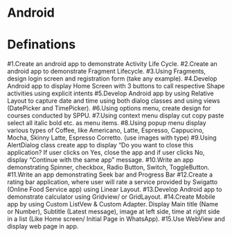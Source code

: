 # Android

# Definations

#1.Create an android app to demonstrate Activity Life Cycle.
#2.Create an android app to demonstrate Fragment Lifecycle.
#3.Using Fragments, design login screen and registration form (take any example).
#4.Develop Android app to display Home Screen with 3 buttons to call respective Shape activities using explicit intents
#5.Develop Android app by using Relative Layout to capture date and time using both dialog classes and using views (DatePicker and TimePicker).
#6.Using options menu, create design for courses conducted by SPPU.
#7.Using context menu display cut copy paste select all italic bold etc. as menu items.
#8.Using popup menu display various types of Coffee, like Americano, Latte, Espresso, Cappucino, Mocha, Skinny Latte, Espresso Corretto. (use images with type)
#9.Using AlertDialog class create app to display “Do you want to close this application? If user clicks on Yes, close the app and if user clicks No, display “Continue with the same app” message.
#10.Write an app demonstrating Spinner, checkbox, Radio Button, Switch, ToggleButton.
#11.Write an app demonstrating Seek bar and Progress Bar
#12.Create a rating bar application, where user will rate a service provided by Swigatto (Online Food Service app) using Linear Layout.
#13.Develop Android app to demonstrate calculator using Gridview/ or GridLayout.
#14.Create Mobile app by using Custom ListVew & Custom Adapter. Display Main title (Name or Number), Subtitle (Latest message), image at left side, time at right side in a list (Like Home screen/ Initial Page in WhatsApp).
#15.Use WebView and display web page in app.
